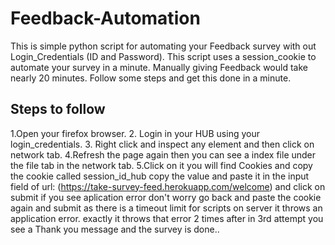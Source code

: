 
# Feedback-Automation

This is simple python script for automating 
your Feedback survey with out Login_Credentials (ID and Password).
This script uses a session_cookie to automate your survey in a minute.
Manually giving Feedback would take nearly 20 minutes.
Follow some steps and get this done in a minute.


## Steps to follow

1.Open your firefox browser. 2. Login in your HUB using your login_credentials.
 3. Right click and inspect any element and then click on network tab.
  4.Refresh the page again then you can see a index file under the file tab in the network tab.
  5.Click on it you will find Cookies and copy the cookie called session_id_hub copy the value
  and paste it in the input field of url: (https://take-survey-feed.herokuapp.com/welcome)
  and click on submit
  if you see aplication error don't worry go back and paste the cookie again and submit
 as there is a timeout limit for scripts on server it throws an application error.
 exactly it throws that error 2 times after in 3rd attempt you see a Thank you message and the survey is done.. 
  
 

